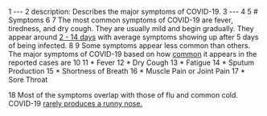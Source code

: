 1 ---
2 description: Describes the major symptoms of COVID-19.
3 ---
4
5 # Symptoms
6
7 The most common symptoms of COVID-19 are fever, tiredness, and dry cough. They are usually mild and begin gradually. They appear around [2 - 14 days](https://www.cdc.gov/coronavirus/2019-ncov/about/symptoms.html) with average symptoms showing up after 5 days of being infected.
8
9 Some symptoms appear less common than others. The major symptoms of COVID-19 based on how [common](https://ourworldindata.org/coronavirus#the-symptoms-of-covid-19) it appears in the reported cases are 
10
11 * Fever 
12 * Dry Cough 
13 * Fatigue 
14 * Sputum Production 
15 * Shortness of Breath 
16 * Muscle Pain or Joint Pain
17 * Sore Throat 

18 Most of the symptoms overlap with those of flu and common cold. COVID-19 [rarely produces a runny nose.](https://ourworldindata.org/coronavirus#the-symptoms-of-covid-19)

